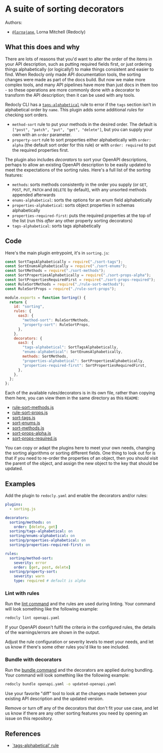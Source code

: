 # A suite of sorting decorators

Authors:

- [`@lornajane`](https://github.com/lornajane), Lorna Mitchell (Redocly)

## What this does and why

There are lots of reasons that you'd want to alter the order of the items in your API description, such as putting required fields first, or just ordering things alphabetically (or logically!) to make things consistent and easier to find.
When Redocly only made API documentation tools, the sorting changes were made as part of the docs build.
But now we make more complex tools, and many API pipelines have more than just docs in them too - so these operations are more commonly done with a decorator to transform the API description; then it can be used with any tools.

Redocly CLI has a [`tags-alphabetical`](https://redocly.com/docs/cli/rules/tags-alphabetical/) rule to error if the `tags` section isn't in alphabetical order by `name`.
This plugin adds some additional *rules* for checking sort orders.

- `method-sort` rule to put your methods in the desired order. The default is `["post", "patch", "put", "get", "delete"]`, but you can supply your own with an `order` parameter.
- `property-sort` rule to sort properties either alphabetically with `order: alpha` (the default sort order for this rule) or with `order: required` to put the required properties first.

The plugin also includes *decorators* to sort your OpenAPI descriptions, perhaps to allow an existing OpenAPI description to be easily updated to meet the expectations of the sorting rules.
Here's a full list of the sorting features:

- `methods`: sorts methods consistently in the order you supply (or `GET`, `POST`, `PUT`, `PATCH` and `DELETE` by default), with any unsorted methods appended afterwards
- `enums-alphabetical`: sorts the options for an enum field alphabetically
- `properties-alphabetical`: sorts object properties in schemas alphabetically
- `properties-required-first`: puts the required properties at the top of the list (run this *after* any other property sorting decorators)
- `tags-alphabetical`: sorts tags alphabetically

## Code

Here's the main plugin entrypoint, it's in `sorting.js`:

```javascript
const SortTagsAlphabetically = require("./sort-tags");
const SortEnumsAlphabetically = require("./sort-enums");
const SortMethods = require("./sort-methods");
const SortPropertiesAlphabetically = require("./sort-props-alpha");
const SortPropertiesRequiredFirst = require("./sort-props-required");
const RuleSortMethods = require("./rule-sort-methods");
const RuleSortProps = require("./rule-sort-props");

module.exports = function Sorting() {
  return {
    id: "sorting",
    rules: {
      oas3: {
        "method-sort": RuleSortMethods,
        "property-sort": RuleSortProps,
      },
    },
    decorators: {
      oas3: {
        "tags-alphabetical": SortTagsAlphabetically,
        "enums-alphabetical": SortEnumsAlphabetically,
        methods: SortMethods,
        "properties-alphabetical": SortPropertiesAlphabetically,
        "properties-required-first": SortPropertiesRequiredFirst,
      },
    },
  };
};
```

Each of the available rules/decorators is in its own file, rather than copying them here, you can view them in the same directory as this `README`:

- [rule-sort-methods.js](./rule-sort-methods.js)
- [rule-sort-props.js](./rule-sort-props.js)
- [sort-tags.js](./sort-tags.js)
- [sort-enums.js](./sort-enums.js)
- [sort-methods.js](./sort-methods.js)
- [sort-props-alpha.js](./sort-props-alpha.js)
- [sort-props-required.js](./sort-props-required.js)

You can copy or adapt the plugins here to meet your own needs, changing the sorting algorithms or sorting different fields.
One thing to look out for is that if you need to re-order the properties of an object, then you should visit the parent of the object, and assign the new object to the key that should be updated.

## Examples

Add the plugin to `redocly.yaml` and enable the decorators and/or rules:

```yaml
plugins:
  - sorting.js

decorators:
  sorting/methods: on
    order: [delete, get]
  sorting/tags-alphabetical: on
  sorting/enums-alphabetical: on
  sorting/properties-alphabetical: on
  sorting/properties-required-first: on

rules:
  sorting/method-sort:
    severity: error
    order: [get, post, delete]
  sorting/property-sort:
    severity: warn
    type: required # default is alpha

```

### Lint with rules

Run the [lint command](https://redocly.com/docs/cli/commands/lint) and the rules are used during linting.
Your command will look something like the following example:

```bash
redocly lint openapi.yaml
```

If your OpenAPI doesn't fulfil the criteria in the configured rules, the details of the warnings/errors are shown in the output.

Adjust the rule configuration or severity levels to meet your needs, and let us know if there's some other rules you'd like to see included.

### Bundle with decorators

Run the [bundle command](https://redocly.com/docs/cli/commands/bundle) and the decorators are applied during bundling.
Your command will look something like the following example:

```bash
redocly bundle openapi.yaml -o updated-openapi.yaml
```

Use your favorite "diff" tool to look at the changes made between your existing API description and the updated version.

Remove or turn off any of the decorators that don't fit your use case, and let us know if there are any other sorting features you need by opening an issue on this repository.

## References

- [`tags-alphabetical' rule](https://redocly.com/docs/cli/rules/tags-alphabetical/)
